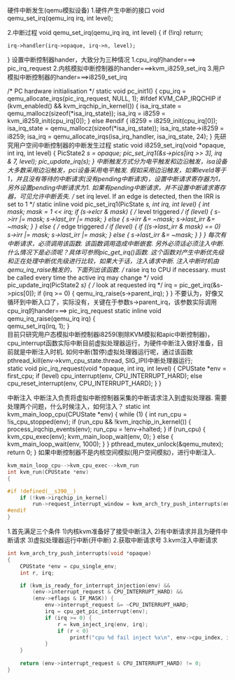 硬件中断发生(qemu模拟设备)
1.硬件产生中断的接口
void qemu_set_irq(qemu_irq irq, int level);

2.中断过程
void qemu_set_irq(qemu_irq irq, int level)
{
    if (!irq)
        return;

    irq->handler(irq->opaque, irq->n, level);
}
设置中断控制器hander，大致分为三种情况
1.cpu_irq的hander===> pic_irq_request
2.内核模拟中断控制器的hander===>kvm_i8259_set_irq
3.用户模拟中断控制器的hander===>i8259_set_irq

/* PC hardware initialisation */
static void pc_init1()
{
   cpu_irq = qemu_allocate_irqs(pic_irq_request, NULL, 1);
#ifdef KVM_CAP_IRQCHIP
    if (kvm_enabled() && kvm_irqchip_in_kernel()) {
        isa_irq_state = qemu_mallocz(sizeof(*isa_irq_state));
        isa_irq = i8259 = kvm_i8259_init(cpu_irq[0]);
    } else
#endif
    {
        i8259 = i8259_init(cpu_irq[0]);
        isa_irq_state = qemu_mallocz(sizeof(*isa_irq_state));
        isa_irq_state->i8259 = i8259;
        isa_irq = qemu_allocate_irqs(isa_irq_handler, isa_irq_state, 24);
    }
先研究用户空间中断控制器的中断发生过程
static void i8259_set_irq(void *opaque, int irq, int level)
{
    PicState2 *s = opaque;
    pic_set_irq1(&s->pics[irq >> 3], irq & 7, level);
    pic_update_irq(s);
}
中断触发方式分为电平触发和边沿触发，isa设备大多数采用边沿触发，pci设备采用电平触发. 
假如采用边沿触发，如果leveld等于1，并且没有等待的中断请求(没有pending中断请求)，设置中断请求寄存器为1，另外设置pending中断请求为1.
如果有pending中断请求，并不设置中断请求寄存器，可见允许中断丢失. 
/* set irq level. If an edge is detected, then the IRR is set to 1 */
static inline void pic_set_irq1(PicState *s, int irq, int level)
{
    int mask;
    mask = 1 << irq;
    if (s->elcr & mask) {
        /* level triggered */
        if (level) {
            s->irr |= mask;
            s->last_irr |= mask;
        } else {
            s->irr &= ~mask;
            s->last_irr &= ~mask;
        }
    } else {
        /* edge triggered */
        if (level) {
            if ((s->last_irr & mask) == 0)
                s->irr |= mask;
            s->last_irr |= mask;
        } else {
            s->last_irr &= ~mask;
        }
    }
}
每次有中断请求，必须调用该函数. 该函数调用造成中断嵌套. 另外必须话必须注入中断. 什么情况下是必须呢？具体可参照pic_get_irq()函数. 
这个函数对产生中断优先级和正在处理中断优先级进行比较，如果大于话，注入请求中断. 注入中断时机由qemu_irq_raise触发的，下面列出该函数. 
/* raise irq to CPU if necessary. must be called every time the active
   irq may change */
void pic_update_irq(PicState2 *s)
{
    /* look at requested irq */
    irq = pic_get_irq(&s->pics[0]);
    if (irq >= 0) {
        qemu_irq_raise(s->parent_irq);
    }
}
不要认为，好像又循环到中断入口了，实际没有，关键在于参数s->parent_irq，该参数实际调用cpu_irq的hander===> pic_irq_request
static inline void qemu_irq_raise(qemu_irq irq)
{           
    qemu_set_irq(irq, 1);
}  
目前只研究用户态模拟中断控制器i8259(剔除KVM模拟和apic中断控制器)， cpu_interrupt函数实际中断目前虚拟处理器运行，为硬件中断注入做好准备，目前就是中断注入时机. 如何中断(暂停)虚拟处理器运行呢，通过该函数pthread_kill(env->kvm_cpu_state.thread, SIG_IPI)中断处理器运行;        
 static void pic_irq_request(void *opaque, int irq, int level)
{
    CPUState *env = first_cpu;
        if (level)
            cpu_interrupt(env, CPU_INTERRUPT_HARD);
        else
            cpu_reset_interrupt(env, CPU_INTERRUPT_HARD);
    }
}
 
中断注入
中断注入负责将虚拟中断控制器采集的中断请求注入到虚拟处理器. 需要处理两个问题，什么时候注入，如何注入？
static int kvm_main_loop_cpu(CPUState *env)
{
    while (1) {
        int run_cpu = !is_cpu_stopped(env);
        if (run_cpu && !kvm_irqchip_in_kernel()) {
            process_irqchip_events(env);
            run_cpu = !env->halted;
        }
        if (run_cpu) {
            kvm_cpu_exec(env);
            kvm_main_loop_wait(env, 0);
        } else {
            kvm_main_loop_wait(env, 1000);
        }
    }
    pthread_mutex_unlock(&qemu_mutex);
    return 0;
}
如果中断控制器不是内核空间模拟(用户空间模拟)，进行中断注入. 

```cpp
kvm_main_loop_cpu-->kvm_cpu_exec-->kvm_run
int kvm_run(CPUState *env)
{

#if !defined(__s390__)
    if (!kvm->irqchip_in_kernel)
        run->request_interrupt_window = kvm_arch_try_push_interrupts(env);
#endif
}
```
1.首先满足三个条件
1)内核kvm准备好了接受中断注入
2)有中断请求并且为硬件中断请求
3)虚拟处理器运行中断(开中断)
2.获取中断请求号
3.kvm注入中断请求

```cpp
int kvm_arch_try_push_interrupts(void *opaque)
{
    CPUState *env = cpu_single_env;
    int r, irq;

    if (kvm_is_ready_for_interrupt_injection(env) && 
        (env->interrupt_request & CPU_INTERRUPT_HARD) &&
        (env->eflags & IF_MASK)) { 
            env->interrupt_request &= ~CPU_INTERRUPT_HARD;
            irq = cpu_get_pic_interrupt(env);
            if (irq >= 0) { 
                r = kvm_inject_irq(env, irq);
                if (r < 0)
                    printf("cpu %d fail inject %x\n", env->cpu_index, irq);
            }
    }
        
    return (env->interrupt_request & CPU_INTERRUPT_HARD) != 0;
}
```